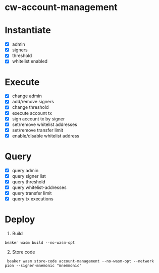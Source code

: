 # cw-account-management

# Instantiate
- [x] admin
- [x] signers
- [x] threshold
- [x] whitelist enabled

# Execute
- [x] change admin
- [x] add/remove signers
- [x] change threshold
- [x] execute account tx
- [x] sign account tx by signer
- [x] set/remove whitelist addresses
- [x] set/remove transfer limit
- [x] enable/disable whitelist address

# Query
- [x] query admin
- [x] query signer list
- [x] query threshold
- [x] query whitelist-addresses
- [x] query transfer limit
- [x] query tx executions

# Deploy
1. Build
```
beaker wasm build --no-wasm-opt
```

2. Store code
```
 beaker wasm store-code account-management --no-wasm-opt --network pion --signer-mnemonic "mnemmonic"
```